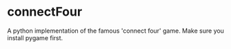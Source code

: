 # connectFour
A python implementation of the famous 'connect four' game.
Make sure you install pygame first. 
